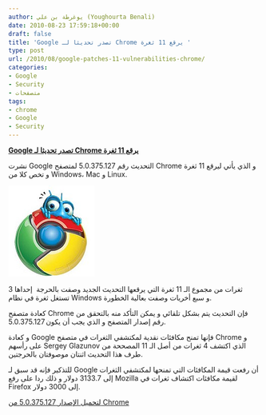 ```yaml
---
author: يوغرطة بن علي (Youghourta Benali)
date: 2010-08-23 17:59:18+00:00
draft: false
title: 'Google تصدر تحديثا لـ Chrome يرقع 11 ثغرة '
type: post
url: /2010/08/google-patches-11-vulnerabilities-chrome/
categories:
- Google
- Security
- متصفحات
tags:
- chrome
- Google
- Security
---
```


**[Google تصدر تحديثا لـ Chrome يرقع 11 ثغرة](https://www.it-scoop.com/2010/08/google-patches-11-vulnerabilities-chrome)**


نشرت Google التحديث رقم 5.0.375.127 لمتصفح Chrome و الذي يأتي ليرقع 11 ثغرة و تخص كلا من Windows، Mac و Linux.

[![](chrome_bugs-e1264950836525.jpg)
](https://www.it-scoop.com/2010/08/google-patches-11-vulnerabilities-chrome)

3 ثغرات من مجموع الـ 11 ثغرة التي يرقعها التحديث الجديد وصفت بالحرجة  إحداها تستغل ثغرة في نظام Windows و سبع أخريات وصفت بعالية الخطورة.

كعادة متصفح Chrome فإن التحديث يتم بشكل تلقائي و يمكن التأكد منه بالتحقق من رقم إصدار المتصفح و الذي يجب أن يكون 5.0.375.127.

و كعادة Google فإنها تمنح مكافئات نقدية لمكتشفي الثغرات في متصفح Chrome و على رأسهم Sergey Glazunov الذي اكتشف 4 ثغرات من أصل الـ 11 المصححة من طرف هذا التحديث اثنتان موصوفتان بالحرجتين.

للتذكير فإنه قد سبق لـ Google أن رفعت قيمة المكافئات التي تمنحها لمكتشفي الثغرات إلى 3133.7 دولار و ذلك ردا على رفع Mozilla لقيمة مكافئات اكتشاف ثغرات في Firefox إلى 3000 دولار.

[لتحميل الإصدار 5.0.375.127 من Chrome](http://www.google.com/chrome)
